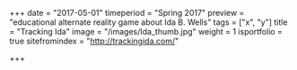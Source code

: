 +++
date = "2017-05-01"
timeperiod = "Spring 2017"
preview = "educational alternate reality game about Ida B. Wells"
tags = ["x", "y"]
title = "Tracking Ida"
image = "/images/Ida_thumb.jpg"
weight = 1
isportfolio = true
sitefromindex = "http://trackingida.com/"

+++

